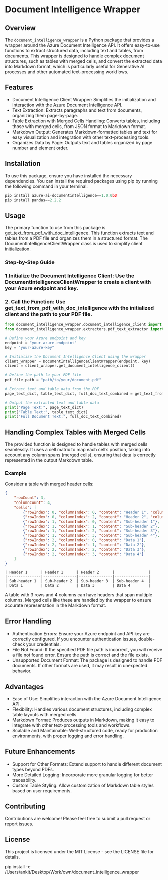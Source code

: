 # Document Intelligence Wrapper

## Overview

The `document_intelligence_wrapper` is a Python package that provides a wrapper around the Azure Document Intelligence API. It offers easy-to-use functions to extract structured data, including text and tables, from documents. This wrapper is designed to handle complex document structures, such as tables with merged cells, and convert the extracted data into Markdown format, which is particularly useful for Generative AI processes and other automated text-processing workflows.

## Features

- Document Intelligence Client Wrapper: Simplifies the initialization and interaction with the Azure Document Intelligence API.
- Text Extraction: Extracts paragraphs and text from documents, organizing them page-by-page.
- Table Extraction with Merged Cells Handling: Converts tables, including those with merged cells, from JSON format to Markdown format.
- Markdown Output: Generates Markdown-formatted tables and text for easy visualization and integration with other text-processing tools.
- Organizes Data by Page: Outputs text and tables organized by page number and element order.

## Installation

To use this package, ensure you have installed the necessary dependencies. You can install the required packages using pip by running the following command in your terminal:

```python
pip install azure-ai-documentintelligence==1.0.0b3
pip install pandas==2.2.2
```


## Usage

The primary function to use from this package is get_text_from_pdf_with_doc_intelligence. This function extracts text and tables from a PDF file and organizes them in a structured format. The DocumentIntelligenceClientWrapper class is used to simplify client initialization.


### Step-by-Step Guide

### 1.Initialize the Document Intelligence Client: Use the DocumentIntelligenceClientWrapper to create a client with your Azure endpoint and key.

### 2. Call the Function: Use get_text_from_pdf_with_doc_intelligence with the initialized client and the path to your PDF file.

```python
from document_intelligence_wrapper.document_intelligence_client import DocumentIntelligenceClientWrapper
from document_intelligence_wrapper.extractors.pdf_text_extractor import get_text_from_pdf_with_doc_intelligence

# Define your Azure endpoint and key
endpoint = "your-azure-endpoint"
key = "your-azure-key"

# Initialize the Document Intelligence Client using the wrapper
client_wrapper = DocumentIntelligenceClientWrapper(endpoint, key)
client = client_wrapper.get_document_intelligence_client()

# Define the path to your PDF file
pdf_file_path = "path/to/your/document.pdf"

# Extract text and table data from the PDF
page_text_dict, table_text_dict, full_doc_text_combined = get_text_from_pdf_with_doc_intelligence(client, pdf_file_path)

# Output the extracted text and table data
print("Page Text:", page_text_dict)
print("Table Text:", table_text_dict)
print("Full Document Text:", full_doc_text_combined)
```


## Handling Complex Tables with Merged Cells

The provided function is designed to handle tables with merged cells seamlessly. It uses a cell matrix to map each cell’s position, taking into account any column spans (merged cells), ensuring that data is correctly represented in the output Markdown table.

### Example
Consider a table with merged header cells:


```json
{
    "rowCount": 3,
    "columnCount": 4,
    "cells": [
        {"rowIndex": 0, "columnIndex": 0, "content": "Header 1", "columnSpan": 2},
        {"rowIndex": 0, "columnIndex": 2, "content": "Header 2", "columnSpan": 1},
        {"rowIndex": 1, "columnIndex": 0, "content": "Sub-header 1"},
        {"rowIndex": 1, "columnIndex": 1, "content": "Sub-header 2"},
        {"rowIndex": 1, "columnIndex": 2, "content": "Sub-header 3"},
        {"rowIndex": 1, "columnIndex": 3, "content": "Sub-header 4"},
        {"rowIndex": 2, "columnIndex": 0, "content": "Data 1"},
        {"rowIndex": 2, "columnIndex": 1, "content": "Data 2"},
        {"rowIndex": 2, "columnIndex": 2, "content": "Data 3"},
        {"rowIndex": 2, "columnIndex": 3, "content": "Data 4"}
    ]
}

```

```
| Header 1      | Header 1      | Header 2      |               |
|---------------|---------------|---------------|---------------|
| Sub-header 1  | Sub-header 2  | Sub-header 3  | Sub-header 4  |
| Data 1        | Data 2        | Data 3        | Data 4        |

```

A table with 3 rows and 4 columns can have headers that span multiple columns. Merged cells like these are handled by the wrapper to ensure accurate representation in the Markdown format.

## Error Handling

- Authentication Errors: Ensure your Azure endpoint and API key are correctly configured. If you encounter authentication issues, double-check your credentials.
- File Not Found: If the specified PDF file path is incorrect, you will receive a file not found error. Ensure the path is correct and the file exists.
- Unsupported Document Format: The package is designed to handle PDF documents. If other formats are used, it may result in unexpected behavior.


## Advantages

- Ease of Use: Simplifies interaction with the Azure Document Intelligence API.
- Flexibility: Handles various document structures, including complex table layouts with merged cells.
- Markdown Format: Produces outputs in Markdown, making it easy to integrate with other text-processing tools and workflows.
- Scalable and Maintainable: Well-structured code, ready for production environments, with proper logging and error handling.

## Future Enhancements

- Support for Other Formats: Extend support to handle different document types beyond PDFs.
- More Detailed Logging: Incorporate more granular logging for better traceability.
- Custom Table Styling: Allow customization of Markdown table styles based on user requirements.

## Contributing

Contributions are welcome! Please feel free to submit a pull request or report issues.

## License

This project is licensed under the MIT License - see the LICENSE file for details.


 pip install -e /Users/ankit/Desktop/Work/own/document_intelligence_wrapper
